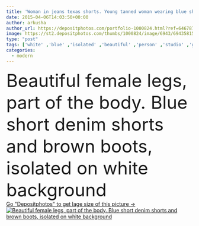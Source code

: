 ```yaml
---
title: 'Woman in jeans texas shorts. Young tanned woman wearing blue sho'
date: 2015-04-06T14:03:50+00:00
author: arkusha
author_url: https://depositphotos.com/portfolio-1000824.html?ref=64678756
image: https://st2.depositphotos.com/thumbs/1000824/image/6943/69435815/api_thumb_450.jpg?forcejpeg=true
type: "post"
tags: ['white' ,'blue' ,'isolated' ,'beautiful' ,'person' ,'studio' ,'girl' ,'female' ,'young' ,'women' ,'beauty' ,'model' ,'close' ,'fashion' ,'modern' ,'skin' ,'figure' ,'hot' ,'stylish' ,'legs' ,'flat' ,'lifestyle' ,'body' ,'belly' ,'fit' ,'waist' ,'gentle' ,'clothes' ,'sexy' ,'Jeans' ,'denim' ,'shoes' ,'short' ,'texas' ,'Belt' ,'bare' ,'fashionable' ,'waistband' ,'couture' ,'close up' ,'body part' ,'blue jeans' ,'isolated on white background' ,'female legs' ,'leather belt' ,'brown boots' ,'beautiful female legs' ,'blue short denim shorts' ]
categories: 
  - modern
---
```

<div aling="center">
            <font size="60"> Beautiful female legs, part of the body. Blue short denim shorts and brown boots, isolated on white background</font>   
</div>
<div>
    <a href='https://st2.depositphotos.com/thumbs/1000824/image/6943/69435815/api_thumb_450.jpg?forcejpeg=true?ref=64678756' target=_blank > Go "Depositphotos" to get lage size of this picture ->
        <img href='https://st2.depositphotos.com/thumbs/1000824/image/6943/69435815/api_thumb_450.jpg?forcejpeg=true?ref=64678756' src='https://st2.depositphotos.com/1000824/6943/i/950/depositphotos_69435815-stock-photo-woman-in-jeans-texas-shorts.jpg?forcejpeg=true' alt='Beautiful female legs, part of the body. Blue short denim shorts and brown boots, isolated on white background' >
    </a>
</div>
